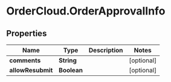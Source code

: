 # OrderCloud.OrderApprovalInfo

## Properties
Name | Type | Description | Notes
------------ | ------------- | ------------- | -------------
**comments** | **String** |  | [optional] 
**allowResubmit** | **Boolean** |  | [optional] 



